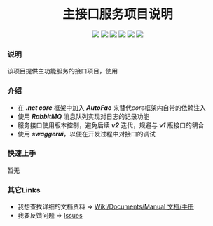 <center>

# 主接口服务项目说明

![](https://img.shields.io/badge/.net%20core-v2.2-blue.svg)
![](https://img.shields.io/badge/autofac-v4.9.4-red.svg)
![](https://img.shields.io/badge/log4net-v2.0.8-yellow.svg)
![](https://img.shields.io/badge/rabbitmq-v3.8.0-purple.svg)
![](https://img.shields.io/badge/rabbitmq.client-v5.1.1-skyblue.svg)
![](https://img.shields.io/badge/swagger-v4.0.1-brightgreen.svg)

</center>


### 说明

该项目提供主功能服务的接口项目，使用

### 介绍

* 在 ***.net core*** 框架中加入 ***AutoFac*** 来替代*core*框架内自带的依赖注入   
* 使用 ***RabbitMQ*** 消息队列实现对日志的记录功能
* 服务接口使用版本控制，避免后续 ***v2*** 迭代，规避与 ***v1*** 版接口的耦合
* 使用 ***swaggerui***，以便在开发过程中对接口的调试


### 快速上手  

暂无  

### 其它Links
* 我想查找详细的文档资料 => [Wiki/Documents/Manual 文档/手册](https://github.com/Joick/dotnet_core_project/wiki)
* 我要反馈问题 => [Issues](https://github.com/Joick/dotnet_core_project/issues)
